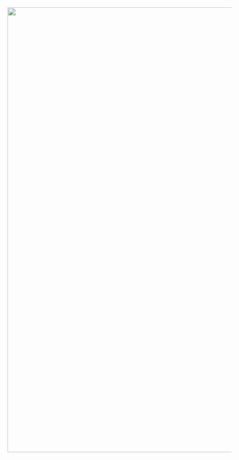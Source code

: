 <div id="header" align="center">
  <img src="https://files.catbox.moe/c4nxxf.png" width="1000"/>
</div>

